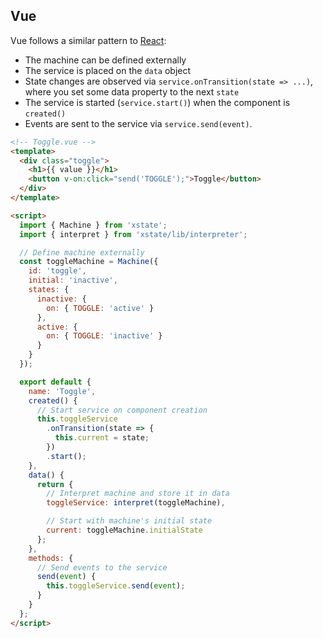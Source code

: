 ## Vue

Vue follows a similar pattern to [React](recipes/react.md):

- The machine can be defined externally
- The service is placed on the `data` object
- State changes are observed via `service.onTransition(state => ...)`, where you set some data property to the next `state`
- The service is started (`service.start()`) when the component is `created()`
- Events are sent to the service via `service.send(event)`.

```html
<!-- Toggle.vue -->
<template>
  <div class="toggle">
    <h1>{{ value }}</h1>
    <button v-on:click="send('TOGGLE');">Toggle</button>
  </div>
</template>

<script>
  import { Machine } from 'xstate';
  import { interpret } from 'xstate/lib/interpreter';

  // Define machine externally
  const toggleMachine = Machine({
    id: 'toggle',
    initial: 'inactive',
    states: {
      inactive: {
        on: { TOGGLE: 'active' }
      },
      active: {
        on: { TOGGLE: 'inactive' }
      }
    }
  });

  export default {
    name: 'Toggle',
    created() {
      // Start service on component creation
      this.toggleService
        .onTransition(state => {
          this.current = state;
        })
        .start();
    },
    data() {
      return {
        // Interpret machine and store it in data
        toggleService: interpret(toggleMachine),

        // Start with machine's initial state
        current: toggleMachine.initialState
      };
    },
    methods: {
      // Send events to the service
      send(event) {
        this.toggleService.send(event);
      }
    }
  };
</script>
```
